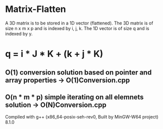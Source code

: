 # Matrix-Flatten
A 3D matrix is to be stored in a 1D vector (flattened). The 3D matrix is of size n x m x p and is indexed by i, j, k. The 1D vector is of size q and is indexed by y.
# q = i * J * K + (k + j * K)
## O(1) conversion solution based on pointer and array properties -> O(1)Conversion.cpp
## O(n * m * p) simple iterating on all elemnets solution -> O(N)Conversion.cpp
Compiled with g++ (x86_64-posix-seh-rev0, Built by MinGW-W64 project) 8.1.0
